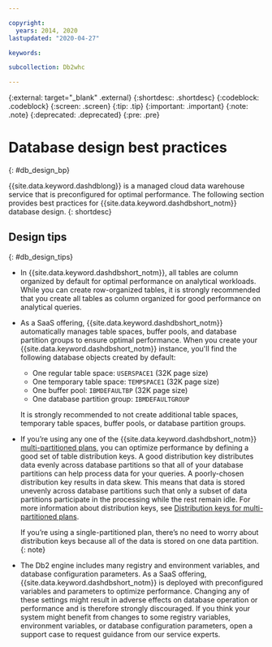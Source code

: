 ```yaml
---

copyright:
  years: 2014, 2020
lastupdated: "2020-04-27"

keywords:

subcollection: Db2whc

---
```


 
{:external: target="_blank" .external}
{:shortdesc: .shortdesc}
{:codeblock: .codeblock}
{:screen: .screen}
{:tip: .tip}
{:important: .important}
{:note: .note}
{:deprecated: .deprecated}
{:pre: .pre}

# Database design best practices
{: #db_design_bp}

{{site.data.keyword.dashdblong}} is a managed cloud data warehouse service that is preconfigured for optimal performance. The following section provides best practices for {{site.data.keyword.dashdbshort_notm}} database design.
{: shortdesc}

## Design tips
{: #db_design_tips}

- In {{site.data.keyword.dashdbshort_notm}}, all tables are column organized by default for optimal performance on analytical workloads. While you can create row-organized tables, it is strongly recommended that you create all tables as column organized for good performance on analytical queries.

- As a SaaS offering, {{site.data.keyword.dashdbshort_notm}} automatically manages table spaces, buffer pools, and database partition groups to ensure optimal performance. When you create your {{site.data.keyword.dashdbshort_notm}} instance, you'll find the following database objects created by default:

  - One regular table space: `USERSPACE1` (32K page size)
  - One temporary table space: `TEMPSPACE1` (32K page size)
  - One buffer pool: `IBMDEFAULTBP` (32K page size)
  - One database partition group: `IBMDEFAULTGROUP`

  It is strongly recommended to not create additional table spaces, temporary table spaces, buffer pools, or database partition groups.

- If you’re using any one of the {{site.data.keyword.dashdbshort_notm}} [multi-partitioned plans](/docs/Db2whc?topic=Db2whc-about#plans_cfgs), you can optimize performance by defining a good set of table distribution keys. A good distribution key distributes data evenly across database partitions so that all of your database partitions can help process data for your queries. A poorly-chosen distribution key results in data skew. This means that data is stored unevenly across database partitions such that only a subset of data partitions participate in the processing while the rest remain idle. For more information about distribution keys, see [Distribution keys for multi-partitioned plans](/docs/Db2whc?topic=Db2whc-distribution_keys).

  If you’re using a single-partitioned plan, there’s no need to worry about distribution keys because all of the data is stored on one data partition.
  {: note}

- The Db2 engine includes many registry and environment variables, and database configuration parameters. As a SaaS offering, {{site.data.keyword.dashdbshort_notm}} is deployed with preconfigured variables and parameters to optimize performance. Changing any of these settings might result in adverse effects on database operation or performance and is therefore strongly discouraged. If you think your system might benefit from changes to some registry variables, environment variables, or database configuration parameters, open a support case to request guidance from our service experts.

